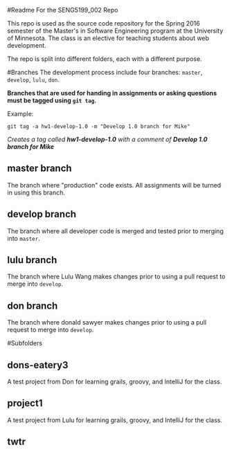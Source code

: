 #Readme For the SENG5199_002 Repo

This repo is used as the source code repository for the Spring 2016 semester of the Master's in Software Engineering program at the University of Minnesota.  The class is an elective for teaching students about web development.  

The repo is split into different folders, each with a different purpose.

#Branches
The development process include four branches: `master`, `develop`, `lulu`, `don`.  

**Branches that are used for handing in assignments or asking questions must be tagged using `git tag`.**

Example:

`git tag -a hw1-develop-1.0 -m "Develop 1.0 branch for Mike"`

*Creates a tag called ***hw1-develop-1.0*** with a comment of ***Develop 1.0 branch for Mike****  

## master branch
The branch where "production" code exists.  All assignments will be turned in using this branch.

## develop branch
The branch where all developer code is merged and tested prior to merging into `master`.

## lulu branch
The branch where Lulu Wang makes changes prior to using a pull request to merge into `develop`.

## don branch
The branch where donald sawyer makes changes prior to using a pull request to merge into `develop`.

#Subfolders

## dons-eatery3
A test project from Don for learning grails, groovy, and IntelliJ for the class.

## project1
A test project from Lulu for learning grails, groovy, and IntelliJ for the class.

## twtr
